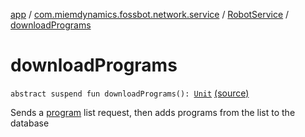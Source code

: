 [app](../../index.md) / [com.miemdynamics.fossbot.network.service](../index.md) / [RobotService](index.md) / [downloadPrograms](./download-programs.md)

# downloadPrograms

`abstract suspend fun downloadPrograms(): `[`Unit`](https://kotlinlang.org/api/latest/jvm/stdlib/kotlin/-unit/index.html) [(source)](https://github.com/binyot/fossbot/tree/master/app/src/main/java/com/miemdynamics/fossbot/network/service/RobotService.kt#L47)

Sends a [program](#) list request, then adds programs from the list to the database

